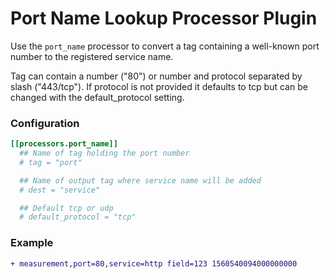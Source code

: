 # Port Name Lookup Processor Plugin

Use the `port_name` processor to convert a tag containing a well-known port number to the registered service name.

Tag can contain a number ("80") or number and protocol separated by slash ("443/tcp"). If protocol is not provided it defaults to tcp but can be changed with the default_protocol setting.

### Configuration

```toml
[[processors.port_name]]
  ## Name of tag holding the port number
  # tag = "port"

  ## Name of output tag where service name will be added
  # dest = "service"

  ## Default tcp or udp
  # default_protocol = "tcp"
```

### Example

```diff
+ measurement,port=80,service=http field=123 1560540094000000000
```
